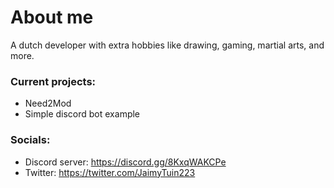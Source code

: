 # About me
A dutch developer with extra hobbies like drawing, gaming, martial arts, and more.

### Current projects: 
- Need2Mod<br>
- Simple discord bot example

### Socials: 
- Discord server: https://discord.gg/8KxqWAKCPe <br>
- Twitter: https://twitter.com/JaimyTuin223 
